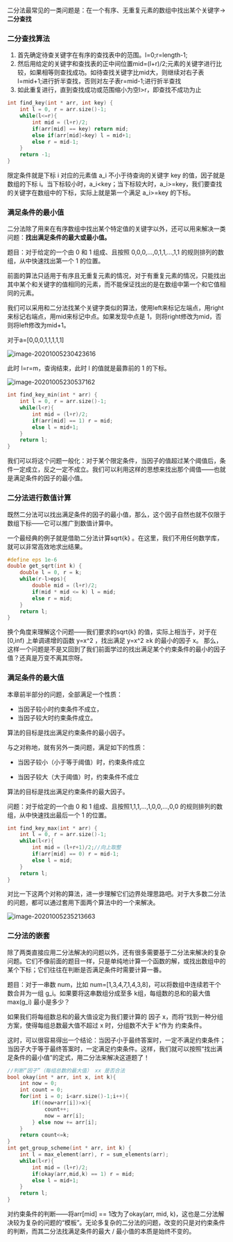 二分法最常见的一类问题是：在一个有序、无重复元素的数组中找出某个关键字->**二分查找**

### 二分查找算法

1. 首先确定待查关键字在有序的查找表中的范围。l=0;r=length-1;
2. 然后用给定的关键字和查找表的正中间位置mid=(l+r)/2;元素的关键字进行比较，如果相等则查找成功。如待查找关键字比mid大，则继续对右子表l=mid+1;进行折半查找，否则对左子表r=mid-1;进行折半查找
3. 如此重复进行，直到查找成功或范围缩小为空l>r，即查找不成功为止

```cpp
int find_key(int * arr, int key) {
    int l = 0, r = arr.size()-1;
    while(l<=r){
        int mid = (l+r)/2;
        if(arr[mid] == key) return mid;
        else if(arr[mid]<key) l = mid+1;
        else r = mid-1;
    }
    return -1;
}
```

限定条件就是下标 i 对应的元素值 a_i 不小于待查询的关键字 key 的值，因子就是数组的下标 i。当下标较小时，a_i<key；当下标较大时，a_i>=key，我们要查找的关键字在数组中的下标，实际上就是第一个满足 a_i>=key 的下标。

### 满足条件的最小值

二分法除了用来在有序数组中找出某个特定值的关键字以外，还可以用来解决一类问题：**找出满足条件的最大或最小值。**

题目：对于给定的一个由 0 和 1 组成、且按照 0,0,0,…,0,1,1,…,1,1 的规则排列的数组，从中快速找出第一个 1 的位置。

前面的算法只适用于有序且无重复元素的情况，对于有重复元素的情况，只能找出其中某个和关键字的值相同的元素，而不能保证找出的是在数组中第一个和它值相同的元素。

我们可以采用和二分法找某个关键字类似的算法，使用left来标记左端点，用right来标记右端点，用mid来标记中点。如果发现中点是 1，则将right修改为mid，否则将left修改为mid+1。

对于a=[0,0,0,1,1,1,1,1]

![image-20201005230423616](C:\Users\xuyingfeng\AppData\Roaming\Typora\typora-user-images\image-20201005230423616.png)

此时 l=r=m，查询结束，此时 l 的值就是最靠前的 1 的下标。

![image-20201005230537162](C:\Users\xuyingfeng\AppData\Roaming\Typora\typora-user-images\image-20201005230537162.png)

```cpp
int find_key_min(int * arr) {
    int l = 0, r = arr.size()-1;
    while(l<r){
        int mid = (l+r)/2;
        if(arr[mid] == 1) r = mid;
        else l = mid+1;
    }
    return l;
}
```

我们可以将这个问题一般化：对于某个限定条件，当因子的值超过某个阈值后，条件一定成立，反之一定不成立。我们可以利用这样的思想来找出那个阈值——也就是满足条件的因子的最小值。

### 二分法进行数值计算

既然二分法可以找出满足条件的因子的最小值，那么，这个因子自然也就不仅限于数组下标——它可以推广到数值计算中。

 一个最经典的例子就是借助二分法计算sqrt{k} 。在这里，我们不用任何数学库，就可以非常高效地求出结果。

```cpp
#define eps 1e-6
double get_sqrt(int k) {
    double l = 0, r = k;
    while(r-l>eps){
        double mid = (l+r)/2;
        if(mid * mid <= k) l = mid;
        else r = mid;
    }
    return l;
}
```

换个角度来理解这个问题——我们要求的sqrt{k} 的值，实际上相当于，对于在[0,inf) 上单调递增的函数 y=x^2 ，找出满足 y=x^2 ≥k 的最小的因子 x。 那么，这样一个问题是不是又回到了我们前面学过的找出满足某个约束条件的最小的因子值？还真是万变不离其宗呀。

### 满足条件的最大值

本章前半部分的问题，全部满足一个性质：

- 当因子较小时约束条件不成立，
- 当因子较大时约束条件成立。

算法的目标是找出满足约束条件的最小因子。 

与之对称地，就有另外一类问题，满足如下的性质： 

- 当因子较小（小于等于阈值）时，约束条件成立 

- 当因子较大（大于阈值）时，约束条件不成立 

算法的目标是找出满足约束条件的最大因子。

问题：对于给定的一个由 0 和 1 组成、且按照1,1,1,…,1,0,0,…,0,0 的规则排列的数组，从中快速找出最后一个 1 的位置。

```cpp
int find_key_max(int * arr) {
    int l = 0, r = arr.size()-1;
    while(l<r){
        int mid = (l+r+1)/2;//向上取整
        if(arr[mid] == 0) r = mid-1;
        else l = mid;
    }
    return l;
}
```

对比一下这两个对称的算法，进一步理解它们边界处理思路吧。对于大多数二分法的问题，都可以通过套用下面两个算法中的一个来解决。

![image-20201005235213663](https://i.loli.net/2020/10/05/RcxwyM7XQatD6VJ.png)

### 二分法的嵌套

除了两类直接应用二分法解决的问题以外，还有很多需要基于二分法来解决的复杂问题。它们不像前面的题目一样，只是单纯地计算一个函数的解，或找出数组中的某个下标；它们往往在判断是否满足条件时需要计算一番。

题目：对于一串数 num，比如 num=[1,3,4,7,1,4,3,8]，可以将数组中连续若干个数合并为一组 g_i。如果要将这串数组分成至多 k组，每组数的总和的最大值 max(g_i) 最小是多少？

如果我们将每组数总和的最大值设定为我们要计算的 因子 x，而将“找到一种分组方案，使得每组总数最大值不超过 x 时，分组数不大于 k”作为 约束条件。

这时，可以很容易得出一个结论：当因子小于最终答案时，一定不满足约束条件；当因子大于等于最终答案时，一定满足约束条件。这样，我们就可以按照“找出满足条件的最小值”的定式，用二分法来解决这道题了！

```cpp
//判断“因子”（每组总数的最大值） xx 是否合法
bool okay(int * arr, int x, int k){
    int now = 0;
    int count = 0;
    for(int i = 0; i<arr.size()-1;i++){
        if((now+arr[i])>x){
            count++;
            now = arr[i];
        } else now += arr[i];
    }
    return count<=k;
}
int get_group_scheme(int * arr, int k) {
    int l = max_element(arr), r = sum_elements(arr);
    while(l<r){
        int mid = (l+r)/2;
        if(okay(arr,mid,k) == 1) r = mid;
        else l = mid+1;
    }
    return l;
}
```

对约束条件的判断——将arr[mid] == 1改为了okay(arr, mid, k)，这也是二分法解决较为复杂的问题的“模板”。无论多复杂的二分法的问题，改变的只是对约束条件的判断，而其二分法找满足条件的最大 / 最小值的本质是始终不变的。